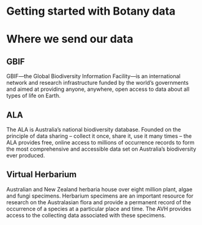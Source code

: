 # Getting started with Botany data

# Where we send our data

## GBIF
GBIF—the Global Biodiversity Information Facility—is an international network and research infrastructure funded by the world’s governments and aimed at providing anyone, anywhere, open access to data about all types of life on Earth.

## ALA
The ALA is Australia’s national biodiversity database. Founded on the principle of data sharing – collect it once, share it, use it many times – the ALA provides free, online access to millions of occurrence records to form the most comprehensive and accessible data set on Australia’s biodiversity ever produced.  

## Virtual Herbarium
Australian and New Zealand herbaria house over eight million plant, algae and fungi specimens. Herbarium specimens are an important resource for research on the Australasian flora and provide a permanent record of the occurrence of a species at a particular place and time. The AVH provides access to the collecting data associated with these specimens.
